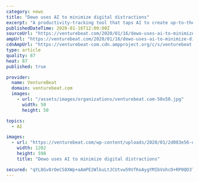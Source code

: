 ```yaml
---
category: news
title: "Dewo uses AI to minimize digital distractions"
excerpt: "A productivity-tracking tool that taps AI to create up-to-the-minute time sheets on employees’ behalves, Timely quickly found success, racking up thousands of paying customers across over 160 countries and attracting the attention of investors like Concentric, Investinor, 500 Startups, and SNÖ Ventures. (Memory raised $5 million in an ..."
publishedDateTime: 2020-01-16T12:00:00Z
sourceUrl: "https://venturebeat.com/2020/01/16/dewo-uses-ai-to-minimize-digital-distractions/"
ampUrl: "https://venturebeat.com/2020/01/16/dewo-uses-ai-to-minimize-digital-distractions/amp/"
cdnAmpUrl: "https://venturebeat-com.cdn.ampproject.org/c/s/venturebeat.com/2020/01/16/dewo-uses-ai-to-minimize-digital-distractions/amp/"
type: article
quality: 87
heat: 87
published: true

provider:
  name: VentureBeat
  domain: venturebeat.com
  images:
    - url: "/assets/images/organizations/venturebeat.com-50x50.jpg"
      width: 50
      height: 50

topics:
  - AI

images:
  - url: "https://venturebeat.com/wp-content/uploads/2020/01/2d083e56-d88b-4bd4-a29b-3fdf6cb8c495-e1579106323862.png?fit=1202%2C598&strip=all"
    width: 1202
    height: 598
    title: "Dewo uses AI to minimize digital distractions"

secured: "qYL8Gv8rOeCS8XWp+aAmPE2WlkuLtJCUtvw59VfKoAygYMIbVohcD+RP0QO3TJsji7JA8+H4jJYSXUQfCxwLp8Vb18sEK9/WJV6yczbVpVADSAA4Da4xzSUNxZkfV1hCQEOeip/wBTOHLdFElWE3R4VSkdA6La3SbExOOyzClOzBSiCfvRrqOM4xBv0D9qIhEvM278RqMYCyJ2Mi2hNaN9D60CWyTD535x97I6MO8Yx8n3PUaVt8tzOFPtrxEwAJISXvtnxHm3M8zG7G3P1MwmSdW9PL8Laytza6juOFdu0NzVIL+5aPUH05M75r2HelmTEC8jm1d49AL8L7fpTa01ptf2NjPWa0RN/51nL8bE1znPXGqcNFl9q+tWfKoJfqElIgm+yB310kXZawi7SXoMJ8/R7KdqKiVEi0N7O+hYnHFBjObObEQSa+ee2icR6ANZrKowQKImnqjBUGAFSn8Q==;tlwGqF6/Og8j/kuqDu32Ug=="
---
```


